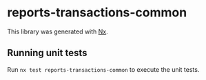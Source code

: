 # reports-transactions-common

This library was generated with [Nx](https://nx.dev).

## Running unit tests

Run `nx test reports-transactions-common` to execute the unit tests.
